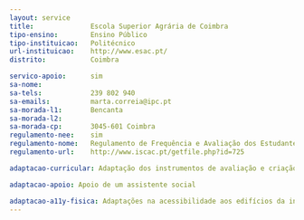 ```yaml
---
layout: service
title: 				Escola Superior Agrária de Coimbra
tipo-ensino: 		Ensino Público
tipo-instituicao: 	Politécnico
url-instituicao:	http://www.esac.pt/
distrito: 			Coimbra

servico-apoio:		sim
sa-nome:
sa-tels:			239 802 940
sa-emails:			marta.correia@ipc.pt
sa-morada-l1:		Bencanta
sa-morada-l2:
sa-morada-cp:		3045-601 Coimbra
regulamento-nee:	sim
regulamento-nome:	Regulamento de Frequência e Avaliação dos Estudantes Portadores de Deficiências Físicas ou Sensoriais
regulamento-url:	http://www.iscac.pt/getfile.php?id=725

adaptacao-curricular: Adaptação dos instrumentos de avaliação e criação de alternativas dos mesmos, nomeadamente, alargamento de prazos para entrega de trabalhos escritos, tempo extra para a realização de provas escritas presenciais, adaptação de provas (provas ampliadas, em carateres Braille, em registo áudio) e respostas sob forma não convencional (em Braille, em ditado, em registo áudio e em registo informático - num computador da instituição).

adaptacao-apoio: Apoio de um assistente social

adaptacao-a11y-fisica: Adaptações na acessibilidade aos edifícios da instituição, à Biblioteca, a algumas casas de banho, laboratórios, parques de estacionamento (2 lugares) e a algumas salas de aula e de estudo. No edifício existem algumas casas de banho adaptadas, elevadores, rampas de acesso, e sinalética. Existe em algumas salas possibilidade de alteração das condições de luminosidade, instalação de sistemas de ampliação de som e reserva de lugares. Em bares e restaurantes, é dado apoio na preparação das refeições.
---
```


